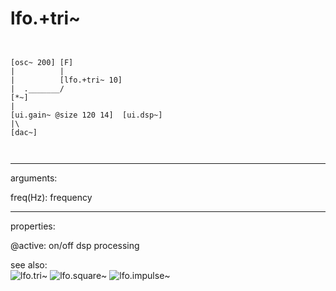 # lfo.+tri~

```


[osc~ 200] [F]
|          |
|          [lfo.+tri~ 10]
|  ._______/
[*~]
|
[ui.gain~ @size 120 14]  [ui.dsp~]
|\
[dac~]

            
```
---
arguments:

freq(Hz): frequency<br>

---
properties:

@active: on/off dsp
            processing<br>

see also:<br>
![lfo.tri~]("img/object_lfo.tri~.png")
![lfo.square~]("img/object_lfo.square~.png")
![lfo.impulse~]("img/object_lfo.impulse~.png")
